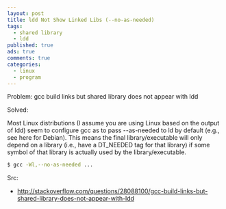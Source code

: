 ```yaml
---
layout: post
title: ldd Not Show Linked Libs (--no-as-needed)
tags:
  - shared library
  - ldd
published: true
ads: true
comments: true
categories:
  - linux
  - program
---
```



Problem: gcc build links but shared library does not appear with ldd

Solved:

Most Linux distributions (I assume you are using Linux based on the output of ldd) seem to configure gcc as to pass --as-needed to ld by default (e.g., see here for Debian). This means the final library/executable will only depend on a library (i.e., have a DT_NEEDED tag for that library) if some symbol of that library is actually used by the library/executable.

```bash
$ gcc -Wl,--no-as-needed ...
```

Src: 
- http://stackoverflow.com/questions/28088100/gcc-build-links-but-shared-library-does-not-appear-with-ldd
